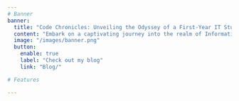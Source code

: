 ```yaml
---
# Banner
banner:
  title: "Code Chronicles: Unveiling the Odyssey of a First-Year IT Student"
  content: "Embark on a captivating journey into the realm of Information Technology with me! As a programmer, I turn a 5-hour task into a 2-week challenge – that's just how we roll. Welcome to my digital domain, a blog serving as a firsthand chronicle of my ongoing adventures in IT. Explore the twists and turns, challenges, and victories as I navigate the vast landscape of learning. From insightful reflections on coursework to detailed project posts, join me in this exciting venture into the realm of IT. This is your firsthand glimpse into my world of bytes and blogs!"
  image: "/images/banner.png"
  button:
    enable: true
    label: "Check out my blog"
    link: "Blog/"

# Features

---
```

